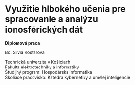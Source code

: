 # Využitie hlbokého učenia pre spracovanie a analýzu ionosférických dát

__Diplomová práca__

Bc. Silvia Kostárová

Technická univerzita v Košiciach\
Fakulta elektrotechniky a informatiky\
Študijný program: Hospodárska informatika\
Školiace pracovisko: Katedra kybernetiky a umelej inteligencie
